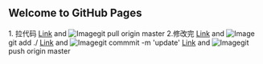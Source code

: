 ## Welcome to GitHub Pages
1. 拉代码
[Link](url) and ![Image](src)git pull origin master
2.修改完
[Link](url) and ![Image](src)git add ./
[Link](url) and ![Image](src)git commmit -m 'update'
[Link](url) and ![Image](src)git push origin master 
